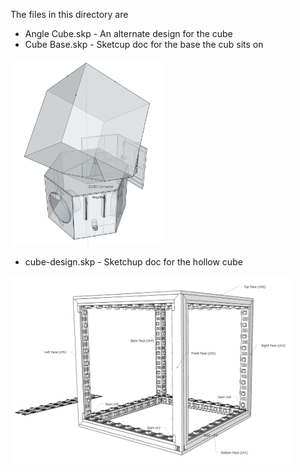 The files in this directory are

* Angle Cube.skp - An alternate design for the cube
* Cube Base.skp - Sketcup doc for the base the cub sits on
<img src="https://github.com/garthwebb/wonder-cube/blob/master/sketchup/Cube%20Base.png" height="300">

* cube-design.skp - Sketchup doc for the hollow cube
<img src="https://github.com/garthwebb/wonder-cube/blob/master/sketchup/cube-design.png" height="300">
